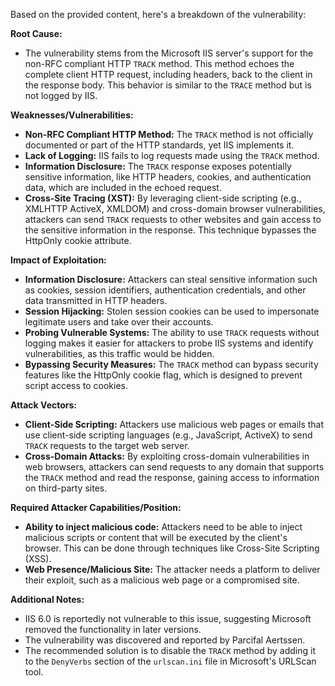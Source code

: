 Based on the provided content, here's a breakdown of the vulnerability:

**Root Cause:**

*   The vulnerability stems from the Microsoft IIS server's support for the non-RFC compliant HTTP `TRACK` method. This method echoes the complete client HTTP request, including headers, back to the client in the response body. This behavior is similar to the `TRACE` method but is not logged by IIS.

**Weaknesses/Vulnerabilities:**

*   **Non-RFC Compliant HTTP Method:** The `TRACK` method is not officially documented or part of the HTTP standards, yet IIS implements it.
*   **Lack of Logging:**  IIS fails to log requests made using the `TRACK` method.
*   **Information Disclosure:** The `TRACK` response exposes potentially sensitive information, like HTTP headers, cookies, and authentication data, which are included in the echoed request.
*   **Cross-Site Tracing (XST):** By leveraging client-side scripting (e.g., XMLHTTP ActiveX, XMLDOM) and cross-domain browser vulnerabilities, attackers can send `TRACK` requests to other websites and gain access to the sensitive information in the response. This technique bypasses the HttpOnly cookie attribute.

**Impact of Exploitation:**

*   **Information Disclosure:** Attackers can steal sensitive information such as cookies, session identifiers, authentication credentials, and other data transmitted in HTTP headers.
*   **Session Hijacking:** Stolen session cookies can be used to impersonate legitimate users and take over their accounts.
*   **Probing Vulnerable Systems:** The ability to use `TRACK` requests without logging makes it easier for attackers to probe IIS systems and identify vulnerabilities, as this traffic would be hidden.
*   **Bypassing Security Measures:**  The `TRACK` method can bypass security features like the HttpOnly cookie flag, which is designed to prevent script access to cookies.

**Attack Vectors:**

*   **Client-Side Scripting:**  Attackers use malicious web pages or emails that use client-side scripting languages (e.g., JavaScript, ActiveX) to send `TRACK` requests to the target web server.
*   **Cross-Domain Attacks:** By exploiting cross-domain vulnerabilities in web browsers, attackers can send requests to any domain that supports the `TRACK` method and read the response, gaining access to information on third-party sites.

**Required Attacker Capabilities/Position:**

*   **Ability to inject malicious code:** Attackers need to be able to inject malicious scripts or content that will be executed by the client's browser. This can be done through techniques like Cross-Site Scripting (XSS).
*   **Web Presence/Malicious Site:** The attacker needs a platform to deliver their exploit, such as a malicious web page or a compromised site.

**Additional Notes:**

*   IIS 6.0 is reportedly not vulnerable to this issue, suggesting Microsoft removed the functionality in later versions.
*   The vulnerability was discovered and reported by Parcifal Aertssen.
*   The recommended solution is to disable the `TRACK` method by adding it to the `DenyVerbs` section of the `urlscan.ini` file in Microsoft's URLScan tool.